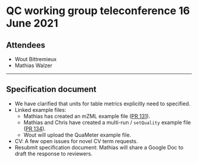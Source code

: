 # QC working group teleconference 16 June 2021

## Attendees

- Wout Bittremieux
- Mathias Walzer

---

## Specification document

- We have clarified that units for table metrics explicitly need to specified.
- Linked example files:
    - Mathias has created an mZML example file ([PR 131](https://github.com/HUPO-PSI/mzQC/pull/131)).
    - Mathias and Chris have created a multi-run / `setQuality` example file ([PR 134](https://github.com/HUPO-PSI/mzQC/pull/134)).
    - Wout will upload the QuaMeter example file.
- CV: A few open issues for novel CV term requests.
- Resubmit specification document: Mathias will share a Google Doc to draft the response to reviewers.

